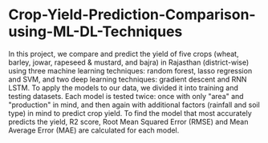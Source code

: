 # Crop-Yield-Prediction-Comparison-using-ML-DL-Techniques
In this project, we compare and predict the yield of five crops (wheat, barley, jowar, rapeseed &amp; mustard, and bajra) in Rajasthan (district-wise) using three machine learning techniques: random forest, lasso regression and SVM, and two deep learning techniques: gradient descent and RNN LSTM.  To apply the models to our data, we divided it into training and testing datasets. Each model is tested twice: once with only "area" and "production" in mind, and then again with additional factors (rainfall and soil type) in mind to predict crop yield.  To find the model that most accurately predicts the yield, R2 score, Root Mean Squared Error (RMSE) and Mean Average Error (MAE) are calculated for each model.
